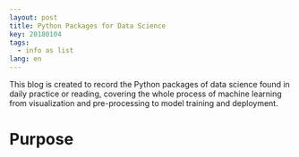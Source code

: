 ```yaml
---
layout: post
title: Python Packages for Data Science 
key: 20180104
tags:
  - info as list
lang: en
---
```


This blog is created to record the Python packages of data science found in daily practice or reading, covering the whole process of machine learning from visualization and pre-processing to model training and deployment.

# Purpose

